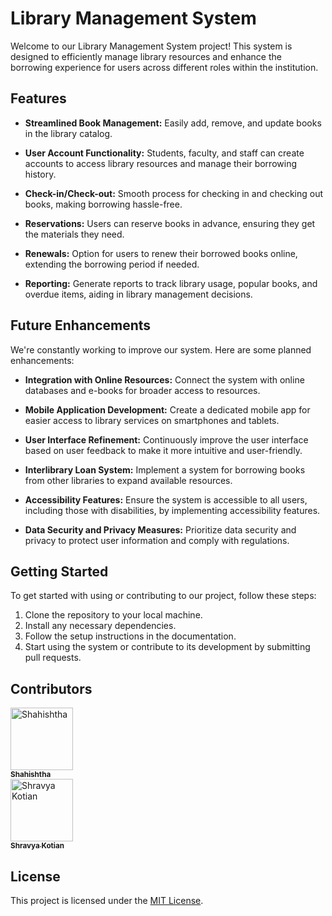 # Library Management System

Welcome to our Library Management System project! This system is designed to efficiently manage library resources and enhance the borrowing experience for users across different roles within the institution.

## Features

- **Streamlined Book Management:** Easily add, remove, and update books in the library catalog.
  
- **User Account Functionality:** Students, faculty, and staff can create accounts to access library resources and manage their borrowing history.

- **Check-in/Check-out:** Smooth process for checking in and checking out books, making borrowing hassle-free.

- **Reservations:** Users can reserve books in advance, ensuring they get the materials they need.

- **Renewals:** Option for users to renew their borrowed books online, extending the borrowing period if needed.

- **Reporting:** Generate reports to track library usage, popular books, and overdue items, aiding in library management decisions.

## Future Enhancements

We're constantly working to improve our system. Here are some planned enhancements:

- **Integration with Online Resources:** Connect the system with online databases and e-books for broader access to resources.

- **Mobile Application Development:** Create a dedicated mobile app for easier access to library services on smartphones and tablets.

- **User Interface Refinement:** Continuously improve the user interface based on user feedback to make it more intuitive and user-friendly.

- **Interlibrary Loan System:** Implement a system for borrowing books from other libraries to expand available resources.

- **Accessibility Features:** Ensure the system is accessible to all users, including those with disabilities, by implementing accessibility features.

- **Data Security and Privacy Measures:** Prioritize data security and privacy to protect user information and comply with regulations.

## Getting Started

To get started with using or contributing to our project, follow these steps:

1. Clone the repository to your local machine.
2. Install any necessary dependencies.
3. Follow the setup instructions in the documentation.
4. Start using the system or contribute to its development by submitting pull requests.

## Contributors

<td align="center" valign="top" width="14.28%"><a href="https://github.com/shahi21"><img src="https://avatars.githubusercontent.com/u/102415249?v=4" width="100px;" alt="Shahishtha"/><br /><sub><b>Shahishtha</b></sub></a><br /></td>
<td align="center" valign="top" width="14.28%"><a href="https://github.com/shrav157"><img src="file:///C:/Users/pc/Desktop/118364769.jpeg" width="100px;" alt="Shravya Kotian"/><br /><sub><b>Shravya Kotian</b></sub></a><br /></td>


## License

This project is licensed under the [MIT License](LICENSE).
